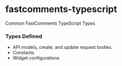 # fastcomments-typescript
Common FastComments TypeScript Types

### Types Defined

- API models, create, and update request bodies.
- Constants
- Widget configurations
